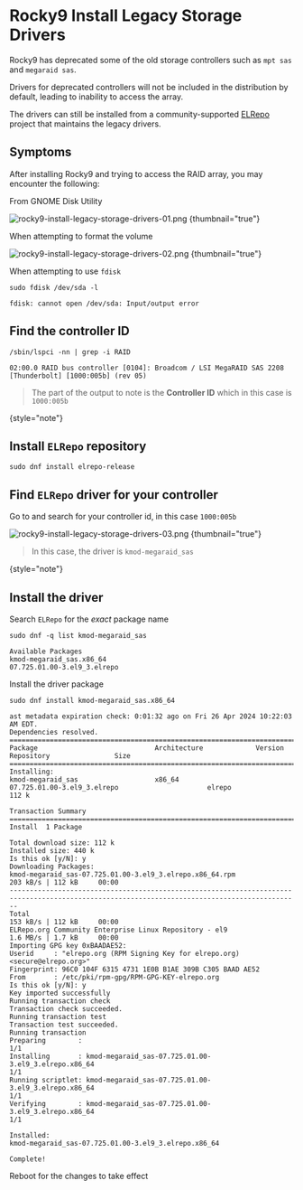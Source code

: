# Rocky9 Install Legacy Storage Drivers

Rocky9 has deprecated some of the old storage controllers such as `mpt sas` and `megaraid sas`.

Drivers for deprecated controllers will not be included in the distribution by default,
leading to inability to access the array.

The drivers can still be installed from a community-supported [ELRepo](https://elrepo.org/wiki/doku.php?id=start)
project that maintains the legacy drivers.

## Symptoms
After installing Rocky9 and trying to access the RAID array, you may encounter the following:

From GNOME Disk Utility

![rocky9-install-legacy-storage-drivers-01.png](rocky9-install-legacy-storage-drivers-01.png) {thumbnail="true"}

When attempting to format the volume

![rocky9-install-legacy-storage-drivers-02.png](rocky9-install-legacy-storage-drivers-02.png) {thumbnail="true"}

When attempting to use `fdisk`
```Shell
sudo fdisk /dev/sda -l
```
```Shell
fdisk: cannot open /dev/sda: Input/output error
```
## Find the controller ID
```Shell
/sbin/lspci -nn | grep -i RAID
```
```Shell
02:00.0 RAID bus controller [0104]: Broadcom / LSI MegaRAID SAS 2208 [Thunderbolt] [1000:005b] (rev 05)
```
> The part of the output to note is the **Controller ID** which in this case is `1000:005b`
> 
{style="note"}

## Install `ELRepo` repository
```Shell
sudo dnf install elrepo-release
```
## Find `ELRepo` driver for your controller

Go to [](https://elrepo.org/wiki/doku.php?id=deviceids)and search for your controller id, in this case `1000:005b`

![rocky9-install-legacy-storage-drivers-03.png](rocky9-install-legacy-storage-drivers-03.png) {thumbnail="true"}

>In this case, the driver is `kmod-megaraid_sas`
>
{style="note"}

## Install the driver

Search `ELRepo` for the *exact* package name
```Shell
sudo dnf -q list kmod-megaraid_sas
```
```Shell
Available Packages
kmod-megaraid_sas.x86_64                                          07.725.01.00-3.el9_3.elrepo
```
Install the driver package
```
sudo dnf install kmod-megaraid_sas.x86_64
```
```Shell
ast metadata expiration check: 0:01:32 ago on Fri 26 Apr 2024 10:22:03 AM EDT.
Dependencies resolved.
==============================================================================================================================================
Package                             Architecture             Version                                          Repository                Size
==============================================================================================================================================
Installing:
kmod-megaraid_sas                   x86_64                   07.725.01.00-3.el9_3.elrepo                      elrepo                   112 k

Transaction Summary
==============================================================================================================================================
Install  1 Package

Total download size: 112 k
Installed size: 440 k
Is this ok [y/N]: y
Downloading Packages:
kmod-megaraid_sas-07.725.01.00-3.el9_3.elrepo.x86_64.rpm                                                      203 kB/s | 112 kB     00:00
----------------------------------------------------------------------------------------------------------------------------------------------
Total                                                                                                         153 kB/s | 112 kB     00:00
ELRepo.org Community Enterprise Linux Repository - el9                                                        1.6 MB/s | 1.7 kB     00:00
Importing GPG key 0xBAADAE52:
Userid     : "elrepo.org (RPM Signing Key for elrepo.org) <secure@elrepo.org>"
Fingerprint: 96C0 104F 6315 4731 1E0B B1AE 309B C305 BAAD AE52
From       : /etc/pki/rpm-gpg/RPM-GPG-KEY-elrepo.org
Is this ok [y/N]: y
Key imported successfully
Running transaction check
Transaction check succeeded.
Running transaction test
Transaction test succeeded.
Running transaction
Preparing        :                                                                                                                      1/1
Installing       : kmod-megaraid_sas-07.725.01.00-3.el9_3.elrepo.x86_64                                                                 1/1
Running scriptlet: kmod-megaraid_sas-07.725.01.00-3.el9_3.elrepo.x86_64                                                                 1/1
Verifying        : kmod-megaraid_sas-07.725.01.00-3.el9_3.elrepo.x86_64                                                                 1/1

Installed:
kmod-megaraid_sas-07.725.01.00-3.el9_3.elrepo.x86_64

Complete!
```
Reboot for the changes to take effect